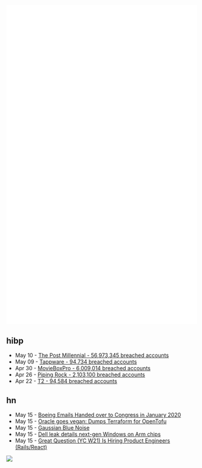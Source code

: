 ![Metrics](https://raw.githubusercontent.com/phixion/phixion/master/metrics.svg)

## hibp

<!--
for https://github.com/phixion/phixion/blob/main/.github/workflows/feeds.yml
-->
<!--START_SECTION:haveibeenpwnd-->
- May 10 - [The Post Millennial - 56,973,345 breached accounts](https://haveibeenpwned.com/PwnedWebsites#ThePostMillennial)
- May 09 - [Tappware - 94,734 breached accounts](https://haveibeenpwned.com/PwnedWebsites#Tappware)
- Apr 30 - [MovieBoxPro - 6,009,014 breached accounts](https://haveibeenpwned.com/PwnedWebsites#MovieBoxPro)
- Apr 26 - [Piping Rock - 2,103,100 breached accounts](https://haveibeenpwned.com/PwnedWebsites#PipingRock)
- Apr 22 - [T2 - 94,584 breached accounts](https://haveibeenpwned.com/PwnedWebsites#T2)
<!--END_SECTION:haveibeenpwnd-->

## hn

<!--
for https://github.com/phixion/phixion/blob/main/.github/workflows/feeds.yml
-->
<!--START_SECTION:hn-->
- May 15 - [Boeing Emails Handed over to Congress in January 2020](https://archive.org/details/boeingemailsocr)
- May 15 - [Oracle goes vegan: Dumps Terraform for OpenTofu](https://www.thestack.technology/oracle-dumps-terraform-for-opentofu/)
- May 15 - [Gaussian Blue Noise](https://arxiv.org/abs/2206.07798)
- May 15 - [Dell leak details next-gen Windows on Arm chips](https://www.theverge.com/2024/5/15/24157120/dell-windows-on-arm-leak-qualcomm-chips-battery-life)
- May 15 - [Great Question (YC W21) Is Hiring Product Engineers (Rails/React)](https://www.ycombinator.com/companies/great-question/jobs/WIk0wNz-product-engineer-rails-react)
<!--END_SECTION:hn-->

<!--
for https://yhype.me
-->
![](https://hit.yhype.me/github/profile?user_id=13013670)
